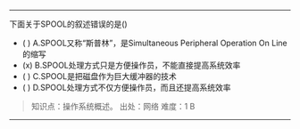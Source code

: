 ---
下面关于SPOOL的叙述错误的是()
- ( ) A.SPOOL又称“斯普林”，是Simultaneous Peripheral Operation On Line的缩写
- (x) B.SPOOL处理方式只是方便操作员，不能直接提高系统效率 
- ( ) C.SPOOL是把磁盘作为巨大缓冲器的技术
- ( ) D.SPOOL处理方式不仅方便操作员，而且还提高系统效率

> 知识点：操作系统概述。
> 出处：网络
> 难度：1
> B

---